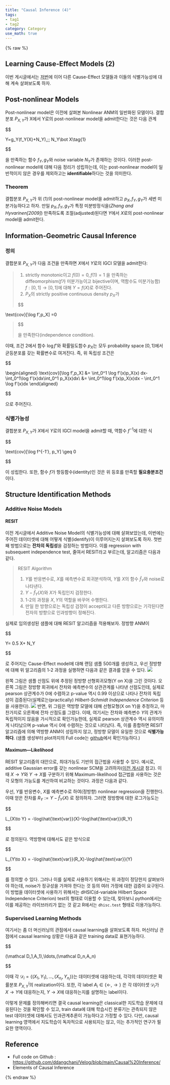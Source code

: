 ```yaml
---
title: "Causal Inference (4)"
tags:
- tag1
- tag2
category: Category
use_math: true
---
```

{% raw %}
## Learning Cause-Effect Models (2)

이번 게시글에서는 [저번](https://ddangchani.github.io/CausalInference3)에 이어 다른 Cause-Effect 모델들과 이들의 식별가능성에 대해 계속 살펴보도록 하자.

## Post-nonlinear Models
Post-nonlinear model은 이전에 살펴본 Nonlinear ANM의 일반화된 모델이다. 결합분포 $P_{X,Y}$가 X에서 Y로의 post-nonlinear model을 admit한다는 것은 다음 관계

$$

Y=g_Y(f_Y(X)+N_Y),\;\; N_Y\bot X\tag{1}

$$     

을 만족하는 함수 $f_Y,g_Y$와 noise variable $N_Y$가 존재하는 것이다. 이러한 post-nonlinear model에 대해 다음 정리가 성립하는데, 이는 post-nonlinear model이 일반적이지 않은 경우를 제외하고는 **identifiable**하다는 것을 의미한다.

### Theorem
결합분포 $P_{X,Y}$가 위 (1)의 post-nonlinear model을 admit하고 $p_X,f_Y,g_Y$가 세번 미분가능하다고 하자. 만일 $p_X,f_Y,g_Y$가 특정 미분방정식을(*Zhang and Hyvarinen[2009]*) 만족하도록 조절(adjusted)된다면 $Y$에서 $X$로의 post-nonlinear model을 admit한다.


## Information-Geometric Causal Inference

### 정의
결합분포 $P_{X,Y}$가 다음 조건을 만족하면 $X$에서 $Y$로의 IGCI 모델을 admit한다:
> 1. strictly monotonic이고 $f(0)=0, f(1)=1$ 을 만족하는 diffeomorphism($f$가 미분가능이고 bijective이며, 역함수도 미분가능함) $f:[0,1]\to[0,1]$에 대해 $Y=f(X)$로 주어진다.
> 2. $P_X$의 strictly positive continuous density $p_X$가 
> 
> $$
> 
\text{cov}[\log f’,p_X] =0

> 
> $$
> 
> 을 만족한다(independence condition).

이때, 조건 2에서 함수 $\log f’$와 확률밀도함수 $p_X$는 모두 probability space $[0,1]$에서 균등분포를 갖는 확률변수로 여겨진다. 즉, 위 독립성 조건은

$$

\begin{aligned}
\text{cov}[\log f’,p_X] &= \int_0^1 \log f’(x)p_X(x) dx-\int_0^1\log f’(x)dx\int_0^1 p_X(x)dx\\
&= \int_0^1\log f’(x)p_X(x)dx - \int_0^1 \log f’(x)dx
\end{aligned}

$$

으로 주어진다.

### 식별가능성
결합분포 $P_{X,Y}$가 $X$에서 $Y$로의 IGCI model을 admit할 때, 역함수 $f^{-1}$에 대한 식

$$

\text{cov}[\log f^{-1’}, p_Y] \geq 0

$$

이 성립한다. 또한, 함수 $f$가 항등함수(identity)인 것은 위 등호를 만족할 **필요충분조건**이다.

## Structure Identification Methods
### Additive Noise Models
#### RESIT
이전 게시글에서 Additive Noise Model의 식별가능성에 대해 살펴보았는데, 이번에는 주어진 데이터셋에 대해 어떻게 식별(identify)이 이루어지는지 살펴보도록 하자. 첫번째 방법으로는 **잔차의 독립성**을 검정하는 방법이다. 이를 regression with subsequent independence test, 줄여서 RESIT라고 부르는데, 알고리즘은 다음과 같다.
> RESIT Algorithm
> 1. $Y$를 반응변수로, $X$를 예측변수로 회귀분석하여, $Y$를 $X$의 함수 $\hat f_Y$와 noise로 나타낸다.
> 2. $Y-\hat f_Y(X)$와 $X$가 독립인지 검정한다.
> 3. 1-2의 과정을 $X,Y$의 역할을 바꾸어 수행한다.
> 4. 만일 한 방향으로는 독립성 검정이 accept되고 다른 방향으로는 기각된다면 전자의 방향으로 인과방향이 정해진다.

실제로 임의생성된 샘플에 대해 RESIT 알고리즘을 적용해보자. 정방향 ANM이

$$

Y= 0.5 X+ N_Y

$$

로 주어지는 Cause-Effect model에 대해 랜덤 샘플 500개를 생성하고, 우선 정방향에 대해 위 알고리즘의 1-2 과정을 실행하면 다음과 같은 결과를 얻을 수 있다.
![](/assets/img/16555539959017.jpg)

왼쪽 그림은 샘플 산점도 위에 추정된 정방향 선형회귀모형(Y on X)을 그린 것이다. 오른쪽 그림은 정방향 회귀에서 잔차와 예측변수의 상관관계를 나타낸 산점도인데, 실제로 pearson 상관계수가 0에 수렴하고 p-value 역시 0.99 이상으로 나타나 잔차의 독립성이 검증된다(실제로는(practically) *Hilbert-Schmidt Independence Criterion* 등을 사용한다).
![](/assets/img/16555540745593.jpg)
반면, 위 그림은 역방향 모델에 대해 선형모형(X on Y)을 추정하고, 마찬가지로 오른쪽에 잔차 산점도를 그렸다. 이때, 여기서는 잔차와 예측변수 $Y$의 관계가 독립적이지 않음을 가시적으로 확인가능한데, 실제로 pearson 상관계수 역시 유의미하게 나타났으며 p-value 역시 0에 수렴하는 것으로 나타났다. 즉, 이를 종합하면 RESIT 알고리즘에 의해 역방향 ANM이 성립하지 않고, 정방향 모델이 유일한 것으로 **식별가능하다**. (샘플 생성부터 plot까지의 Full code는 [github](https://github.com/ddangchani/Velog/blob/main/Causal%20Inference/RESIT.ipynb)에서 확인가능하다.)

#### Maximum—Likelihood
RESIT 알고리즘의 대안으로, 최대가능도 기반의 접근법을 사용할 수 있다. 예시로, additive Gaussian error를 갖는 nonlinear SCM을 고려하자([이전 게시글](https://ddangchani.github.io/CausalInference3) 참고). 이때 $X\to Y$와 $Y\to X$를 구분하기 위해 Maximum-likelihood 접근법을 사용하는 것은 각 모형의 가능도를 계산하여 비교하는 것이다. 과정은 다음과 같다.

우선, $Y$를 반응변수, $X$를 예측변수로 하여(정방향) nonlinear regression을 진행한다. 이때 얻은 잔차를 $R_Y := Y-\hat f_Y(X)$ 로 정의하자. 그러면 정방향에 대한 로그가능도는

$$

L_{X\to Y} = -\log\hat{\text{var}}(X)-\log\hat{\text{var}}(R_Y)

$$

로 정의된다. 역방향에 대해서도 같은 방식으로

$$

L_{Y\to X} = -\log\hat{\text{var}}(R_X)-\log\hat{\text{var}}(Y)

$$

를 정의할 수 있다. 그러나 이를 실제로 사용하기 위해서는 위 과정이 정당한지 살펴보아야 하는데, noise가 정규성을 가져야 한다는 것 등의 여러 가정에 대한 검증이 요구된다. 이 방법을 데이터셋에 사용하기 위해서는 dHSIC(d-variable Hilbert Space Independence Criterion) test의 형태로 이용할 수 있는데, 찾아보니 python에서는 이를 제공하는 라이브러리가 없는 것 같고 R에서는 `dhisc.test` 형태로 이용가능하다.

### Supervised Learning Methods
여기서는 좀 더 머신러닝의 관점에서 causal learning을 살펴보도록 하자. 머신러닝 관점에서 causal learning 상황은 다음과 같은 training data로 표현가능하다.

$$

(\mathcal D_1,A_1),\ldots,(\mathcal D_n,A_n)

$$

이때 각 $\mathcal D_i=\{(X_1,Y_1),\ldots,(X_{n_i},Y_{n_i})\}$는 데이터셋에 대응하는데, 각각의 데이터셋은 확률분포 $P_{X,Y}^i$의 realization이다. 또한, 각 label $A_i\in\{\leftarrow,\rightarrow\}$ 은 각 데이터셋 $\mathcal D_i$가 $X\to Y$에 대응하는지, $Y\to X$에 대응하는지를 설명하는 label이다.

이렇게 문제를 정의해버리면 결국 causal learning은 classical한 지도학습 문제에 대응된다는 것을 확인할 수 있고, train data에 대해 학습시킨 분류기는 관측되지 않은 test 데이터셋에 대해서도 인과관계추론이 가능하다고 가정할 수 있다. 다만, causal learning 영역에서 지도학습이 독자적으로 사용되지는 않고, 이는 추가적인 연구가 필요한 영역이다.


## Reference
* Full code on Github : https://github.com/ddangchani/Velog/blob/main/Causal%20Inference/
* Elements of Causal Inference





{% endraw %}